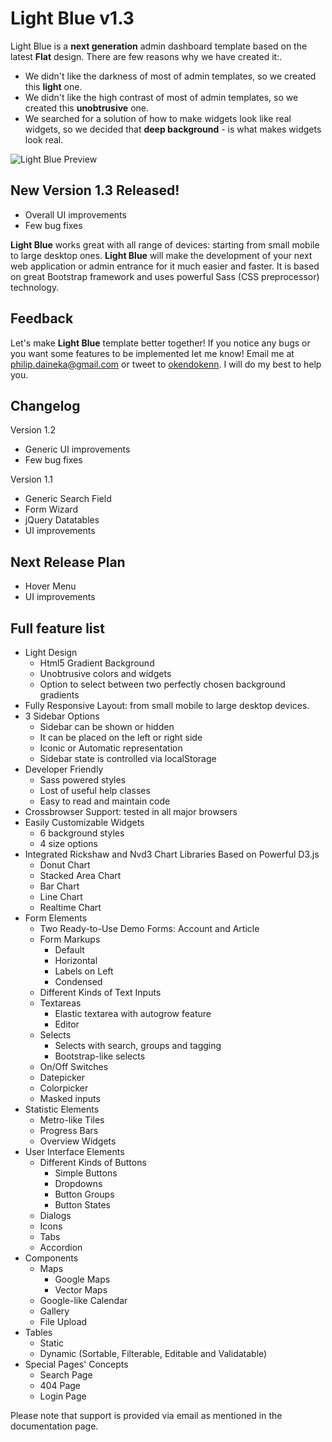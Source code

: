 Light Blue v1.3
=========

Light Blue is a **next generation** admin dashboard template based on the latest **Flat** design. There are few reasons why we have created it:.

  - We didn't like the darkness of most of admin templates, so we created this **light** one.
  - We didn't like the high contrast of most of admin templates, so we created this **unobtrusive** one.
  - We searched for a solution of how to make widgets look like real widgets, so we decided that **deep background** - is what makes widgets look real.

![Light Blue Preview](http://demo.okendoken.com/preview-transparent.png)

New Version 1.3 Released!
-

  - Overall UI improvements
  - Few bug fixes

**Light Blue** works great with all range of devices: starting from small mobile to large desktop ones.
**Light Blue** will make the development of your next web application or admin entrance for it much easier and faster. It is based on great Bootstrap framework and uses powerful Sass (CSS preprocessor) technology.

Feedback
-
Let's make **Light Blue** template better together! If you notice any bugs or you want some features to be implemented let me know!
Email me at [philip.daineka@gmail.com](mailto:philip.daineka@gmail.com) or tweet to [okendokenn](https://twitter.com/Okendokenn). I will do my best to help you.

Changelog
-

Version 1.2

  - Generic UI improvements
  - Few bug fixes

Version 1.1

  - Generic Search Field
  - Form Wizard
  - jQuery Datatables
  - UI improvements

Next Release Plan
-

  - Hover Menu
  - UI improvements

Full feature list
-

  - Light Design
    *   Html5 Gradient Background
    *   Unobtrusive colors and widgets
    *   Option to select between two perfectly chosen background gradients
  - Fully Responsive Layout: from small mobile to large desktop devices.
  - 3 Sidebar Options
    *   Sidebar can be shown or hidden
    *   It can be placed on the left or right side
    *   Iconic or Automatic representation
    *   Sidebar state is controlled via localStorage
  - Developer Friendly
    *   Sass powered styles
    *   Lost of useful help classes
    *   Easy to read and maintain code
  - Crossbrowser Support: tested in all major browsers
  - Easily Customizable Widgets
    *   6 background styles
    *   4 size options
  - Integrated Rickshaw and Nvd3 Chart Libraries Based on Powerful D3.js
    *   Donut Chart
    *   Stacked Area Chart
    *   Bar Chart
    *   Line Chart
    *   Realtime Chart
  - Form Elements
    *   Two Ready-to-Use Demo Forms: Account and Article
    *   Form Markups
        *   Default
        *   Horizontal
        *   Labels on Left
        *   Condensed
    *   Different Kinds of Text Inputs
    *   Textareas
        *   Elastic textarea with autogrow feature
        *   Editor
    *   Selects
        *   Selects with search, groups and tagging
        *   Bootstrap-like selects
    *   On/Off Switches
    *   Datepicker
    *   Colorpicker
    *   Masked inputs
  - Statistic Elements
    *   Metro-like Tiles
    *   Progress Bars
    *   Overview Widgets
  - User Interface Elements
    *   Different Kinds of Buttons
        *   Simple Buttons
        *   Dropdowns
        *   Button Groups
        *   Button States
    *   Dialogs
    *   Icons
    *   Tabs
    *   Accordion
  - Components
    *   Maps
        *   Google Maps
        *   Vector Maps
    *   Google-like Calendar
    *   Gallery
    *   File Upload
  - Tables
    *   Static
    *   Dynamic (Sortable, Filterable, Editable and Validatable)
  - Special Pages' Concepts
    *   Search Page
    *   404 Page
    *   Login Page

Please note that support is provided via email as mentioned in the documentation page.